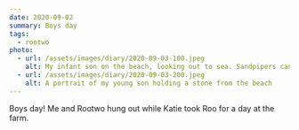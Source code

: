 ```yaml
---
date: 2020-09-02
summary: Boys day
tags:
  - rootwo
photo:
  - url: /assets/images/diary/2020-09-03-100.jpeg
    alt: My infant son on the beach, looking out to sea. Sandpipers can be seen on the shore.
  - url: /assets/images/diary/2020-09-03-200.jpeg
    alt: A portrait of my young son holding a stone from the beach
---
```

Boys day! Me and Rootwo hung out while Katie took Roo for a day at the farm. 